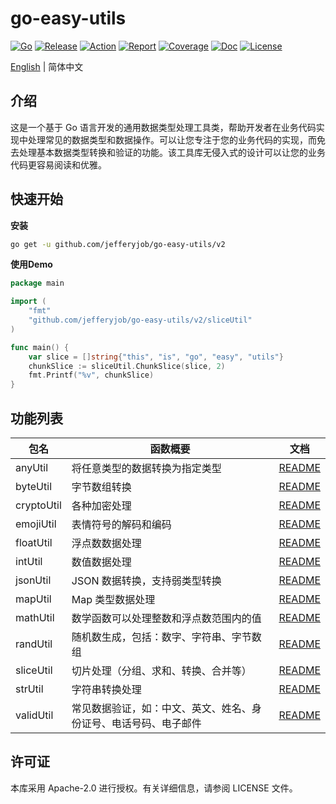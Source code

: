 # go-easy-utils

[![Go](https://img.shields.io/badge/Go->=1.24-green)](https://go.dev)
[![Release](https://img.shields.io/github/v/release/jefferyjob/go-easy-utils.svg)](https://github.com/jefferyjob/go-easy-utils/releases)
[![Action](https://github.com/jefferyjob/go-easy-utils/workflows/Go/badge.svg?branch=main)](https://github.com/jefferyjob/go-easy-utils/actions)
[![Report](https://goreportcard.com/badge/github.com/jefferyjob/go-easy-utils)](https://goreportcard.com/report/github.com/jefferyjob/go-easy-utils)
[![Coverage](https://codecov.io/gh/jefferyjob/go-easy-utils/branch/main/graph/badge.svg)](https://codecov.io/gh/jefferyjob/go-easy-utils)
[![Doc](https://img.shields.io/badge/go.dev-reference-brightgreen?logo=go&logoColor=white&style=flat)](https://pkg.go.dev/github.com/jefferyjob/go-easy-utils/v2)
[![License](https://img.shields.io/github/license/jefferyjob/go-easy-utils)](https://github.com/jefferyjob/go-easy-utils/blob/main/LICENSE)

[English](README.md) | 简体中文

## 介绍
这是一个基于 Go 语言开发的通用数据类型处理工具类，帮助开发者在业务代码实现中处理常见的数据类型和数据操作。可以让您专注于您的业务代码的实现，而免去处理基本数据类型转换和验证的功能。该工具库无侵入式的设计可以让您的业务代码更容易阅读和优雅。

## 快速开始
**安装**
```bash
go get -u github.com/jefferyjob/go-easy-utils/v2
```

**使用Demo**
```go
package main

import (
	"fmt"
	"github.com/jefferyjob/go-easy-utils/v2/sliceUtil"
)

func main() {
	var slice = []string{"this", "is", "go", "easy", "utils"}
	chunkSlice := sliceUtil.ChunkSlice(slice, 2)
	fmt.Printf("%v", chunkSlice)
}
```

## 功能列表

| 包名         | 函数概要                                                                                  | 文档                 |
|--------------| ----------------------------------------------------------------------------------------- |----------------------|
| anyUtil      | 将任意类型的数据转换为指定类型                                                            | [README](anyUtil)    |
| byteUtil     | 字节数组转换                                                                             | [README](byteUtil)   |
| cryptoUtil   | 各种加密处理                                                                             | [README](cryptoUtil) |
| emojiUtil    | 表情符号的解码和编码                                                                     | [README](emojiUtil)  |
| floatUtil    | 浮点数数据处理                                                                           | [README](floatUtil)  |
| intUtil      | 数值数据处理                                                                           | [README](intUtil)    |
| jsonUtil     | JSON 数据转换，支持弱类型转换                                                             | [README](jsonUtil)   |
| mapUtil      | Map 类型数据处理                                                                        | [README](mapUtil)    |
| mathUtil     | 数学函数可以处理整数和浮点数范围内的值                                                     | [README](mathUtil)   |
| randUtil     | 随机数生成，包括：数字、字符串、字节数组                                                   | [README](randUtil)   |
| sliceUtil    | 切片处理（分组、求和、转换、合并等）                                                       | [README](sliceUtil)  |
| strUtil      | 字符串转换处理                                                                           | [README](strUtil)    |
| validUtil    | 常见数据验证，如：中文、英文、姓名、身份证号、电话号码、电子邮件                          | [README](validUtil)  |

## 许可证
本库采用 Apache-2.0 进行授权。有关详细信息，请参阅 LICENSE 文件。
